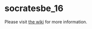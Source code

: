 # socratesbe_16

Please visit [the wiki](https://github.com/socratesbe/socratesbe_16/wiki) for more information.
